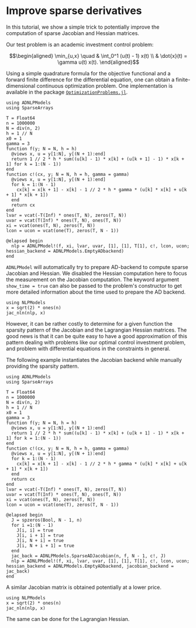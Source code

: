 # Improve sparse derivatives

In this tutorial, we show a simple trick to potentially improve the computation of sparse Jacobian and Hessian matrices.

Our test problem is an academic investment control problem:

```math
\begin{aligned}
\min_{u,x} \quad & \int_0^1 (u(t) - 1) x(t) \\
& \dot{x}(t) = \gamma u(t) x(t).
\end{aligned}
```

Using a simple quadrature formula for the objective functional and a forward finite difference for the differential equation, one can obtain a finite-dimensional continuous optimization problem.
One implementation is available in the package [`OptimizationProblems.jl`](https://github.com/JuliaSmoothOptimizers/OptimizationProblems.jl).

```@example ex1
using ADNLPModels
using SparseArrays

T = Float64
n = 1000000
N = div(n, 2)
h = 1 // N
x0 = 1
gamma = 3
function f(y; N = N, h = h)
  @views x, u = y[1:N], y[(N + 1):end]
  return 1 // 2 * h * sum((u[k] - 1) * x[k] + (u[k + 1] - 1) * x[k + 1] for k = 1:(N - 1))
end
function c!(cx, y; N = N, h = h, gamma = gamma)
  @views x, u = y[1:N], y[(N + 1):end]
  for k = 1:(N - 1)
    cx[k] = x[k + 1] - x[k] - 1 // 2 * h * gamma * (u[k] * x[k] + u[k + 1] * x[k + 1])
  end
  return cx
end
lvar = vcat(-T(Inf) * ones(T, N), zeros(T, N))
uvar = vcat(T(Inf) * ones(T, N), ones(T, N))
xi = vcat(ones(T, N), zeros(T, N))
lcon = ucon = vcat(one(T), zeros(T, N - 1))

@elapsed begin
  nlp = ADNLPModel!(f, xi, lvar, uvar, [1], [1], T[1], c!, lcon, ucon; hessian_backend = ADNLPModels.EmptyADbackend)
end

```

`ADNLPModel` will automatically try to prepare AD-backend to compute sparse Jacobian and Hessian.
We disabled the Hessian computation here to focus the measurement on the Jacobian computation.
The keyword argument `show_time = true` can also be passed to the problem's constructor to get more detailed information about the time used to prepare the AD backend.

```@example ex1
using NLPModels
x = sqrt(2) * ones(n)
jac_nln(nlp, x)
```

However, it can be rather costly to determine for a given function the sparsity pattern of the Jacobian and the Lagrangian Hessian matrices.
The good news is that it can be quite easy to have a good approximation of this pattern dealing with problems like our optimal control investment problem, and problem with differential equations in the constraints in general.

The following example instantiates the Jacobian backend while manually providing the sparsity pattern.

```@example ex2
using ADNLPModels
using SparseArrays

T = Float64
n = 1000000
N = div(n, 2)
h = 1 // N
x0 = 1
gamma = 3
function f(y; N = N, h = h)
  @views x, u = y[1:N], y[(N + 1):end]
  return 1 // 2 * h * sum((u[k] - 1) * x[k] + (u[k + 1] - 1) * x[k + 1] for k = 1:(N - 1))
end
function c!(cx, y; N = N, h = h, gamma = gamma)
  @views x, u = y[1:N], y[(N + 1):end]
  for k = 1:(N - 1)
    cx[k] = x[k + 1] - x[k] - 1 // 2 * h * gamma * (u[k] * x[k] + u[k + 1] * x[k + 1])
  end
  return cx
end
lvar = vcat(-T(Inf) * ones(T, N), zeros(T, N))
uvar = vcat(T(Inf) * ones(T, N), ones(T, N))
xi = vcat(ones(T, N), zeros(T, N))
lcon = ucon = vcat(one(T), zeros(T, N - 1))

@elapsed begin
  J = spzeros(Bool, N - 1, n)
  for i =1:(N - 1)
    J[i, i] = true
    J[i, i + 1] = true
    J[i, N + i] = true
    J[i, N + i + 1] = true
  end
  jac_back = ADNLPModels.SparseADJacobian(n, f, N - 1, c!, J)
  nlp = ADNLPModel!(f, xi, lvar, uvar, [1], [1], T[1], c!, lcon, ucon; hessian_backend = ADNLPModels.EmptyADbackend, jacobian_backend = jac_back)
end
```

A similar Jacobian matrix is obtained potentially at a lower price.

```@example ex2
using NLPModels
x = sqrt(2) * ones(n)
jac_nln(nlp, x)
```

The same can be done for the Lagrangian Hessian.
